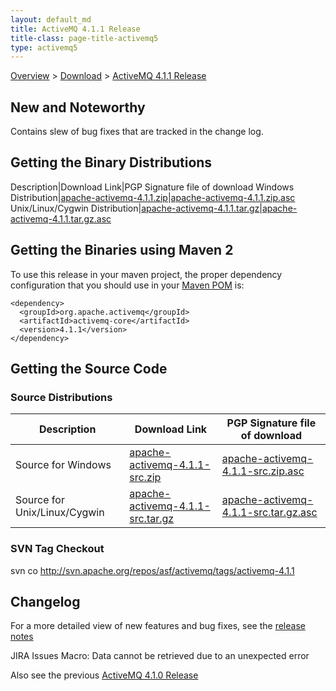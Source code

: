 ```yaml
---
layout: default_md
title: ActiveMQ 4.1.1 Release 
title-class: page-title-activemq5
type: activemq5
---
```


[Overview](overview) > [Download](download) > [ActiveMQ 4.1.1 Release](activemq-411-release)

New and Noteworthy
------------------

Contains slew of bug fixes that are tracked in the change log.

Getting the Binary Distributions
--------------------------------

Description|Download Link|PGP Signature file of download
Windows Distribution|[apache-activemq-4.1.1.zip](http://archive.apache.org/dist/activemq/apache-activemq/4.1.1/apache-activemq-4.1.1.zip)|[apache-activemq-4.1.1.zip.asc](http://archive.apache.org/dist/activemq/apache-activemq/4.1.1/apache-activemq-4.1.1.zip.asc)
Unix/Linux/Cygwin Distribution|[apache-activemq-4.1.1.tar.gz](http://archive.apache.org/dist/activemq/apache-activemq/4.1.1/apache-activemq-4.1.1.tar.gz)|[apache-activemq-4.1.1.tar.gz.asc](http://archive.apache.org/dist/activemq/apache-activemq/4.1.1/apache-activemq-4.1.1.tar.gz.asc)

Getting the Binaries using Maven 2
----------------------------------

To use this release in your maven project, the proper dependency configuration that you should use in your [Maven POM](http://maven.apache.org/guides/introduction/introduction-to-the-pom.html) is:
```
<dependency>
  <groupId>org.apache.activemq</groupId>
  <artifactId>activemq-core</artifactId>
  <version>4.1.1</version>
</dependency>
```
Getting the Source Code
-----------------------

### Source Distributions

Description|Download Link|PGP Signature file of download
---|---|---
Source for Windows|[apache-activemq-4.1.1-src.zip](http://archive.apache.org/dist/activemq/apache-activemq/4.1.1/apache-activemq-4.1.1-src.zip)|[apache-activemq-4.1.1-src.zip.asc](http://archive.apache.org/dist/activemq/apache-activemq/4.1.1/apache-activemq-4.1.1-src.zip.asc)
Source for Unix/Linux/Cygwin|[apache-activemq-4.1.1-src.tar.gz](http://archive.apache.org/dist/activemq/apache-activemq/4.1.1/apache-activemq-4.1.1-src.tar.gz)|[apache-activemq-4.1.1-src.tar.gz.asc](http://archive.apache.org/dist/activemq/apache-activemq/4.1.1/apache-activemq-4.1.1-src.tar.gz.asc)

### SVN Tag Checkout

svn co http://svn.apache.org/repos/asf/activemq/tags/activemq-4.1.1

Changelog
---------

For a more detailed view of new features and bug fixes, see the [release notes](http://issues.apache.org/activemq/secure/ReleaseNote.jspa?version=11800&styleName=Html&projectId=10520&Create=Create)

JIRA Issues Macro: Data cannot be retrieved due to an unexpected error

Also see the previous [ActiveMQ 4.1.0 Release](activemq-410-release)

